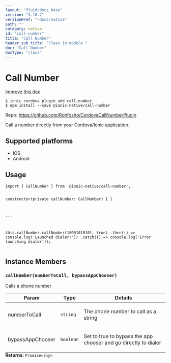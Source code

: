 ```yaml
---
layout: "fluid/docs_base"
version: "3.10.2"
versionHref: "/docs/native"
path: ""
category: native
id: "call-number"
title: "Call Number"
header_sub_title: "Class in module "
doc: "Call Number"
docType: "class"
---
```


<h1 class="api-title">Call Number</h1>

<a class="improve-v2-docs" href="http://github.com/driftyco/ionic-native/edit/master/src/@ionic-native/plugins/call-number/index.ts#L1">
  Improve this doc
</a>






<pre><code class="nohighlight">$ ionic cordova plugin add call-number
$ npm install --save @ionic-native/call-number
</code></pre>
<p>Repo:
  <a href="https://github.com/Rohfosho/CordovaCallNumberPlugin">
    https://github.com/Rohfosho/CordovaCallNumberPlugin
  </a>
</p>


<p>Call a number directly from your Cordova/Ionic application.</p>




<h2>Supported platforms</h2>
<ul>
  <li>iOS</li><li>Android</li>
</ul>






<h2>Usage</h2>
<pre><code class="lang-typescript">import { CallNumber } from &#39;@ionic-native/call-number&#39;;

constructor(private callNumber: CallNumber) { }

...


this.callNumber.callNumber(18001010101, true)
  .then(() =&gt; console.log(&#39;Launched dialer!&#39;))
  .catch(() =&gt; console.log(&#39;Error launching dialer&#39;));
</code></pre>








<h2>Instance Members</h2>
<h3><a class="anchor" name="callNumber" href="#callNumber"></a><code>callNumber(numberToCall,&nbsp;bypassAppChooser)</code></h3>




Calls a phone number
<table class="table param-table" style="margin:0;">
  <thead>
  <tr>
    <th>Param</th>
    <th>Type</th>
    <th>Details</th>
  </tr>
  </thead>
  <tbody>
  <tr>
    <td>
      numberToCall</td>
    <td>
      <code>string</code>
    </td>
    <td>
      <p>The phone number to call as a string</p>
</td>
  </tr>
  
  <tr>
    <td>
      bypassAppChooser</td>
    <td>
      <code>boolean</code>
    </td>
    <td>
      <p>Set to true to bypass the app chooser and go directly to dialer</p>
</td>
  </tr>
  </tbody>
</table>

<div class="return-value" markdown="1">
  <i class="icon ion-arrow-return-left"></i>
  <b>Returns:</b> <code>Promise&lt;any&gt;</code> 
</div>





